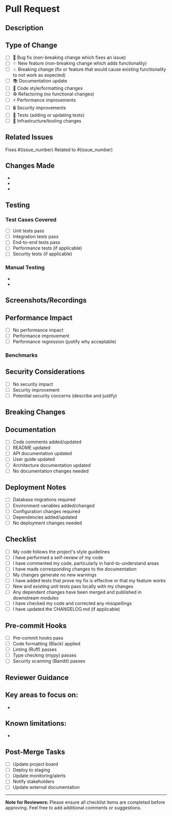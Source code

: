 # Pull Request

## Description
<!-- Provide a brief description of the changes in this PR -->

## Type of Change
<!-- Mark the relevant option with an "x" -->
- [ ] 🐛 Bug fix (non-breaking change which fixes an issue)
- [ ] ✨ New feature (non-breaking change which adds functionality)
- [ ] 💥 Breaking change (fix or feature that would cause existing functionality to not work as expected)
- [ ] 📚 Documentation update
- [ ] 🎨 Code style/formatting changes
- [ ] ♻️ Refactoring (no functional changes)
- [ ] ⚡ Performance improvements
- [ ] 🔒 Security improvements
- [ ] 🧪 Tests (adding or updating tests)
- [ ] 🔧 Infrastructure/tooling changes

## Related Issues
<!-- Link to related issues -->
Fixes #(issue_number)
Related to #(issue_number)

## Changes Made
<!-- Describe the changes made in this PR -->
- 
- 
- 

## Testing
<!-- Describe the tests you ran to verify your changes -->

### Test Cases Covered
- [ ] Unit tests pass
- [ ] Integration tests pass
- [ ] End-to-end tests pass
- [ ] Performance tests (if applicable)
- [ ] Security tests (if applicable)

### Manual Testing
<!-- Describe manual testing performed -->
- 
- 

## Screenshots/Recordings
<!-- If applicable, add screenshots or recordings to help explain your changes -->

## Performance Impact
<!-- Describe any performance implications -->
- [ ] No performance impact
- [ ] Performance improvement
- [ ] Performance regression (justify why acceptable)

### Benchmarks
<!-- Include benchmark results if applicable -->

## Security Considerations
<!-- Describe any security implications -->
- [ ] No security impact
- [ ] Security improvement
- [ ] Potential security concerns (describe and justify)

## Breaking Changes
<!-- If this is a breaking change, describe the impact and migration path -->

## Documentation
<!-- Check all that apply -->
- [ ] Code comments added/updated
- [ ] README updated
- [ ] API documentation updated
- [ ] User guide updated
- [ ] Architecture documentation updated
- [ ] No documentation changes needed

## Deployment Notes
<!-- Any special deployment considerations -->
- [ ] Database migrations required
- [ ] Environment variables added/changed
- [ ] Configuration changes required
- [ ] Dependencies added/updated
- [ ] No deployment changes needed

## Checklist
<!-- Ensure all items are completed before requesting review -->
- [ ] My code follows the project's style guidelines
- [ ] I have performed a self-review of my code
- [ ] I have commented my code, particularly in hard-to-understand areas
- [ ] I have made corresponding changes to the documentation
- [ ] My changes generate no new warnings
- [ ] I have added tests that prove my fix is effective or that my feature works
- [ ] New and existing unit tests pass locally with my changes
- [ ] Any dependent changes have been merged and published in downstream modules
- [ ] I have checked my code and corrected any misspellings
- [ ] I have updated the CHANGELOG.md (if applicable)

## Pre-commit Hooks
<!-- Confirm pre-commit hooks have been run -->
- [ ] Pre-commit hooks pass
- [ ] Code formatting (Black) applied
- [ ] Linting (Ruff) passes
- [ ] Type checking (mypy) passes
- [ ] Security scanning (Bandit) passes

## Reviewer Guidance
<!-- Provide specific guidance for reviewers -->
**Key areas to focus on:**
- 
- 

**Known limitations:**
- 
- 

## Post-Merge Tasks
<!-- List any tasks that need to be completed after merge -->
- [ ] Update project board
- [ ] Deploy to staging
- [ ] Update monitoring/alerts
- [ ] Notify stakeholders
- [ ] Update external documentation

---

**Note for Reviewers:** Please ensure all checklist items are completed before approving. Feel free to add additional comments or suggestions.